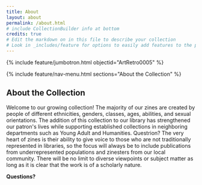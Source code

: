 ```yaml
---
title: About
layout: about
permalink: /about.html
# include CollectionBuilder info at bottom
credits: true
# Edit the markdown on in this file to describe your collection
# Look in _includes/feature for options to easily add features to the page
---
```

{% include feature/jumbotron.html objectid="ArtRetro0005" %}

{% include feature/nav-menu.html sections="About the Collection" %}

## About the Collection

Welcome to our growing collection! The majority of our zines are created by people of different ethnicities, genders, classes, ages, abilities, and sexual orientations. The addition of this collection to our library has strengthened our patron's lives while supporting established collections in neighboring departments such as Young Adult and Humanities.
Questrion?
The very heart of zines is their ability to give voice to those who are not traditionally represented in libraries, so the focus will always be to include publications from underrepresented populations and zinesters from our local community. There will be no limit to diverse viewpoints or subject matter as long as it is clear that the work is of a scholarly nature. 

**Questions?**
